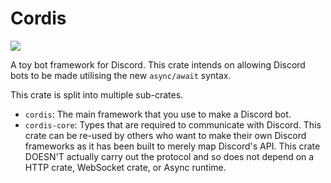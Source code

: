 # Cordis

![](https://github.com/HiruNya/cordis/workflows/Rust/badge.svg)

A toy bot framework for Discord. This crate intends on allowing Discord bots to be made utilising the new ``async/await`` syntax.

This crate is split into multiple sub-crates.
- `cordis`: The main framework that you use to make a Discord bot.
- `cordis-core`: Types that are required to communicate with Discord. This crate can be re-used by others who want to make their own Discord frameworks as it has been built to merely map Discord's API. This crate DOESN'T actually carry out the protocol and so does not depend on a HTTP crate, WebSocket crate, or Async runtime.
